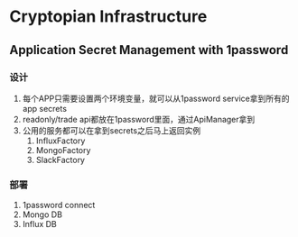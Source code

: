 # Cryptopian Infrastructure

## Application Secret Management with 1password
### 设计
1. 每个APP只需要设置两个环境变量，就可以从1password service拿到所有的app secrets
2. readonly/trade api都放在1password里面，通过ApiManager拿到
3. 公用的服务都可以在拿到secrets之后马上返回实例
   1. InfluxFactory
   2. MongoFactory
   3. SlackFactory

### 部署
1. 1password connect
2. Mongo DB
3. Influx DB